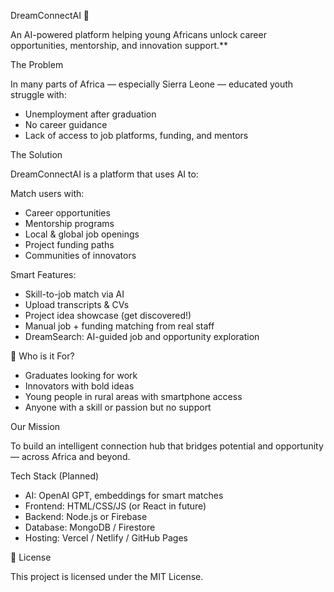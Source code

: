 DreamConnectAI 🚀

An AI-powered platform helping young Africans unlock career opportunities, mentorship, and innovation support.**

The Problem

In many parts of Africa — especially Sierra Leone — educated youth struggle with:

- Unemployment after graduation
- No career guidance
- Lack of access to job platforms, funding, and mentors

 The Solution

DreamConnectAI is a platform that uses AI to:

Match users with:
- Career opportunities
- Mentorship programs
- Local & global job openings
- Project funding paths
- Communities of innovators

Smart Features:
- Skill-to-job match via AI
- Upload transcripts & CVs
- Project idea showcase (get discovered!)
- Manual job + funding matching from real staff
- DreamSearch: AI-guided job and opportunity exploration

👥 Who is it For?
- Graduates looking for work
- Innovators with bold ideas
- Young people in rural areas with smartphone access
- Anyone with a skill or passion but no support

Our Mission

To build an intelligent connection hub that bridges potential and opportunity— across Africa and beyond.

Tech Stack (Planned)

- AI: OpenAI GPT, embeddings for smart matches
- Frontend: HTML/CSS/JS (or React in future)
- Backend: Node.js or Firebase
- Database: MongoDB / Firestore
- Hosting: Vercel / Netlify / GitHub Pages

🔐 License

This project is licensed under the MIT License.
